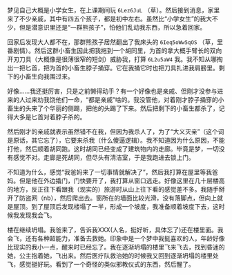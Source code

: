 梦见自己大概是小学女生，在上课期间玩 `6Lez6JuL` （草）。然后接到消息，家里来了不少亲戚，其中有四五个孩子，都是初中左右。虽然比“小学女生”的我大不少，但是潜意识里还是“一群熊孩子”，怕他们乱动我东西，所以急着回家。

回家后发现大人都不在，那群熊孩子居然翻出了我床头的 `6Ieq5oWw5qOS` （草，里番剧情）。然后这群小畜生因此把我拖到一个胡同里，为首的拿大概手臂长的双向开刃刀具（大概像是很薄很窄的短剑）威胁我，打算 `6L2u5aW4` 我。我不知从哪掏出一把匕首，把为首的小畜生脖子捅穿。它在我捅它时也把刀具扎进我肩膀里。剩下的小畜生向我围过来。

好像……我还挺厉害，只是之前懒得动手？有一个好像也是亲戚、但刚才没参与进来的人过来劝我饶他们一命，“都是亲戚”啥的。我没管他，对着刚才脖子捅穿的小畜生的头来了个华丽的侧踢，把他的头踢了下来。然后把剩下的小畜生都杀了，记得大多是匕首对着脖子杀的。

然后刚才的亲戚就表示虽然错不在我，但因为我杀人了，为了“大义灭亲”（这个词是原话，其它忘了），它要来杀我（什么傻逼逻辑）。我不知道因为什么原因，不能打他，然后顺着胡同跑。这时胡同已经变成了建筑物内的走廊。毕竟是梦，一切没有感觉不对。走廊是死胡同，但尽头有清洁室，于是我跑进去锁上门。

不知道为什么，感觉“我爸妈来了一切事情就解决了”，然后我打算在屋里等我爸妈。但是他在外边撬门，门快要开了，我打算从窗口逃走。好像这里在几十层楼高的地方，反正往下看跟我（现实的）旅游时从山上往下看的感觉差不多。我随手掰开了防盗网（nb），然后爬出去。窗所在的墙面比较光滑，没有落脚点，但向上就是屋顶。到了屋顶后发现楼塌了一半，形成一个坡度，我准备顺着坡度下去，这时候我发现我会飞。

楼在继续坍塌。我爸来了，告诉我XXX(人名，挺好听，具体忘了)还在楼里面。我会飞，还有各种超能力，准备去救她。印象中是一个梦中我挺喜欢的人，年龄好像比现实的我小一点，醒来时已经忘了。我在逐渐坍塌的楼里飞来飞去，找到昏迷的她，公主抱着她，飞出来。然后医疗队救治她的时候我又回到逐渐坍塌的楼里处飞，感觉挺好玩。看到了一个奇怪的类似邪教仪式的东西，然后醒了。